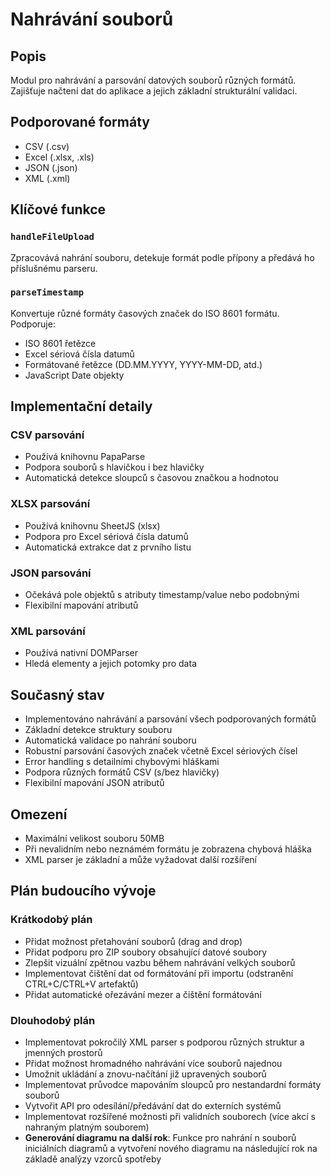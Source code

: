 # Nahrávání souborů

## Popis
Modul pro nahrávání a parsování datových souborů různých formátů. Zajišťuje načtení dat do aplikace a jejich základní strukturální validaci.

## Podporované formáty
- CSV (.csv)
- Excel (.xlsx, .xls)
- JSON (.json)
- XML (.xml)

## Klíčové funkce

### `handleFileUpload`
Zpracovává nahrání souboru, detekuje formát podle přípony a předává ho příslušnému parseru.

### `parseTimestamp`
Konvertuje různé formáty časových značek do ISO 8601 formátu. Podporuje:
- ISO 8601 řetězce
- Excel sériová čísla datumů
- Formátované řetězce (DD.MM.YYYY, YYYY-MM-DD, atd.)
- JavaScript Date objekty

## Implementační detaily

### CSV parsování
- Používá knihovnu PapaParse
- Podpora souborů s hlavičkou i bez hlavičky
- Automatická detekce sloupců s časovou značkou a hodnotou

### XLSX parsování
- Používá knihovnu SheetJS (xlsx)
- Podpora pro Excel sériová čísla datumů
- Automatická extrakce dat z prvního listu

### JSON parsování
- Očekává pole objektů s atributy timestamp/value nebo podobnými
- Flexibilní mapování atributů

### XML parsování
- Používá nativní DOMParser
- Hledá elementy <record> a jejich potomky pro data

## Současný stav
- Implementováno nahrávání a parsování všech podporovaných formátů
- Základní detekce struktury souboru
- Automatická validace po nahrání souboru
- Robustní parsování časových značek včetně Excel sériových čísel
- Error handling s detailními chybovými hláškami
- Podpora různých formátů CSV (s/bez hlavičky)
- Flexibilní mapování JSON atributů

## Omezení
- Maximální velikost souboru 50MB
- Při nevalidním nebo neznámém formátu je zobrazena chybová hláška
- XML parser je základní a může vyžadovat další rozšíření

## Plán budoucího vývoje

### Krátkodobý plán
- Přidat možnost přetahování souborů (drag and drop)
- Přidat podporu pro ZIP soubory obsahující datové soubory
- Zlepšit vizuální zpětnou vazbu během nahrávání velkých souborů
- Implementovat čištění dat od formátování při importu (odstranění CTRL+C/CTRL+V artefaktů)
- Přidat automatické ořezávání mezer a čištění formátování

### Dlouhodobý plán
- Implementovat pokročilý XML parser s podporou různých struktur a jmenných prostorů
- Přidat možnost hromadného nahrávání více souborů najednou
- Umožnit ukládání a znovu-načítání již upravených souborů
- Implementovat průvodce mapováním sloupců pro nestandardní formáty souborů
- Vytvořit API pro odesílání/předávání dat do externích systémů
- Implementovat rozšířené možnosti při validních souborech (více akcí s nahraným platným souborem)
- **Generování diagramu na další rok**: Funkce pro nahrání n souborů iniciálních diagramů a vytvoření nového diagramu na následující rok na základě analýzy vzorců spotřeby